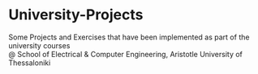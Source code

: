 # University-Projects
Some Projects and Exercises that have been implemented as part of the university courses   <br/>@ School of Electrical &amp; Computer Engineering, Aristotle University of Thessaloniki
